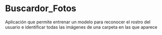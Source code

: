 # Buscardor_Fotos
Aplicación que permite entrenar un modelo para reconocer el rostro del usuario e identificar todas las imágenes de una carpeta en las que aparece
